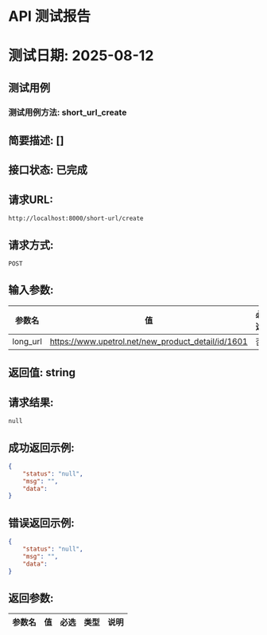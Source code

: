 # API 测试报告
# 测试日期: 2025-08-12
## 测试用例
### 测试用例方法: short_url_create
## 简要描述: [] 
## 接口状态: 已完成
## 请求URL:  
```shell  
http://localhost:8000/short-url/create
```   
## 请求方式:  
```shell  
POST
```   
 
## 输入参数:
| 参数名 | 值 |  必选 | 参数类型 | 说明 |
|:--------:|:----:|:----:|:----:|:------:|
| long_url | https://www.upetrol.net/new_product_detail/id/1601 | 否 | string | - | 
 
 
 
 
## 返回值: string
## 请求结果:  
```shell  
null
```   
 
## 成功返回示例:
```json  
{
    "status": "null",
    "msg": "",
    "data": 
}
```  
 
 
 
 
 
 
## 错误返回示例:
```json  
{
    "status": "null",
    "msg": "",
    "data":  
}
```  
 
 
## 返回参数:
| 参数名 | 值 | 必选 | 类型 | 说明 |
|:------:|:--:|:----:|:----:|:----:|
